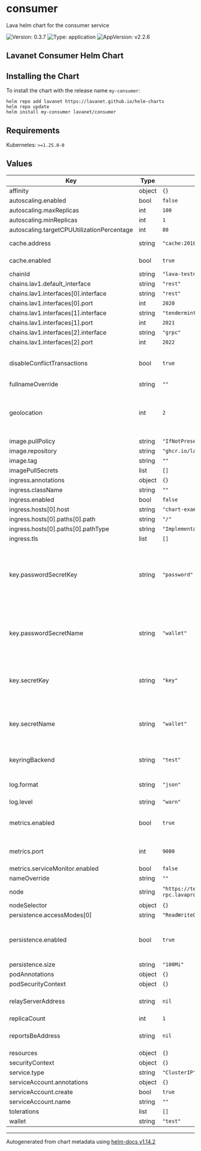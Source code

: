 # consumer

Lava helm chart for the consumer service

![Version: 0.3.7](https://img.shields.io/badge/Version-0.3.7-informational?style=flat-square) ![Type: application](https://img.shields.io/badge/Type-application-informational?style=flat-square) ![AppVersion: v2.2.6](https://img.shields.io/badge/AppVersion-v2.2.6-informational?style=flat-square)

## Lavanet Consumer Helm Chart

## Installing the Chart

To install the chart with the release name `my-consumer`:

```shell
helm repo add lavanet https://lavanet.github.io/helm-charts
helm repo update
helm install my-consumer lavanet/consumer
```

## Requirements

Kubernetes: `>=1.25.0-0`

## Values

| Key | Type | Default | Description |
|-----|------|---------|-------------|
| affinity | object | `{}` |  |
| autoscaling.enabled | bool | `false` |  |
| autoscaling.maxReplicas | int | `100` |  |
| autoscaling.minReplicas | int | `1` |  |
| autoscaling.targetCPUUtilizationPercentage | int | `80` |  |
| cache.address | string | `"cache:20100"` | cache address |
| cache.enabled | bool | `true` | should add cache arg |
| chainId | string | `"lava-testnet-2"` | lava chain id |
| chains.lav1.default_interface | string | `"rest"` |  |
| chains.lav1.interfaces[0].interface | string | `"rest"` |  |
| chains.lav1.interfaces[0].port | int | `2020` |  |
| chains.lav1.interfaces[1].interface | string | `"tendermintrpc"` |  |
| chains.lav1.interfaces[1].port | int | `2021` |  |
| chains.lav1.interfaces[2].interface | string | `"grpc"` |  |
| chains.lav1.interfaces[2].port | int | `2022` |  |
| disableConflictTransactions | bool | `true` | should disable conflict transactions |
| fullnameOverride | string | `""` |  |
| geolocation | int | `2` | provider geo-location can be one of the [geolocations](https://docs.lavanet.xyz/provider-setup#geolocations) |
| image.pullPolicy | string | `"IfNotPresent"` |  |
| image.repository | string | `"ghcr.io/lavanet/lava/lavap"` |  |
| image.tag | string | `""` |  |
| imagePullSecrets | list | `[]` |  |
| ingress.annotations | object | `{}` |  |
| ingress.className | string | `""` |  |
| ingress.enabled | bool | `false` |  |
| ingress.hosts[0].host | string | `"chart-example.local"` |  |
| ingress.hosts[0].paths[0].path | string | `"/"` |  |
| ingress.hosts[0].paths[0].pathType | string | `"ImplementationSpecific"` |  |
| ingress.tls | list | `[]` |  |
| key.passwordSecretKey | string | `"password"` | the key in the kubernetes secret that contains the password for the private key |
| key.passwordSecretName | string | `"wallet"` | the kubernetes secret that contains the password for the private key |
| key.secretKey | string | `"key"` | the key in the kubernetes secret to use |
| key.secretName | string | `"wallet"` | the kubernetes secret name containing the private key |
| keyringBackend | string | `"test"` | provider keyring backend |
| log.format | string | `"json"` | log format, can be json or text |
| log.level | string | `"warn"` | log level |
| metrics.enabled | bool | `true` | should enable prometheus metrics |
| metrics.port | int | `9000` | prometheus metrics address |
| metrics.serviceMonitor.enabled | bool | `false` |  |
| nameOverride | string | `""` |  |
| node | string | `"https://testnet2-rpc.lavapro.xyz:443"` | lava node to connect to |
| nodeSelector | object | `{}` |  |
| persistence.accessModes[0] | string | `"ReadWriteOnce"` |  |
| persistence.enabled | bool | `true` | should create pvc for the consumer data |
| persistence.size | string | `"100Mi"` |  |
| podAnnotations | object | `{}` |  |
| podSecurityContext | object | `{}` |  |
| relayServerAddress | string | `nil` | address of the relay server |
| replicaCount | int | `1` |  |
| reportsBeAddress | string | `nil` | address of the report server |
| resources | object | `{}` |  |
| securityContext | object | `{}` |  |
| service.type | string | `"ClusterIP"` |  |
| serviceAccount.annotations | object | `{}` |  |
| serviceAccount.create | bool | `true` |  |
| serviceAccount.name | string | `""` |  |
| tolerations | list | `[]` |  |
| wallet | string | `"test"` | wallet name |

----------------------------------------------
Autogenerated from chart metadata using [helm-docs v1.14.2](https://github.com/norwoodj/helm-docs/releases/v1.14.2)
